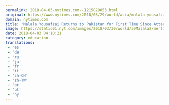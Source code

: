 ```yaml
---
permalink: 2018-04-03-nytimes.com--1215829053.html
original: https://www.nytimes.com/2018/03/29/world/asia/malala-yousafzai-pakistan.html?partner=rss&amp;emc=rss
domain: nytimes.com
title: 'Malala Yousafzai Returns to Pakistan for First Time Since Attack'
image: https://static01.nyt.com/images/2018/03/30/world/30Malala2/merlin_136152279_6dd4c5ad-ecc2-4b3e-b7f5-0c3e804e4870-mediumThreeByTwo440.jpg
date: 2018-04-03 04:10:21
category: education
translations: 
 - 'es'
 - 'de'
 - 'ru'
 - 'ja'
 - 'fr'
 - 'it'
 - 'zh-CN'
 - 'zh-TW'
 - 'ar'
 - 'pt'
 - 'hy'
---
```


